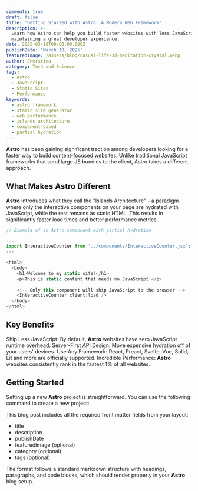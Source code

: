 ```yaml
---
comments: true
draft: false
title: 'Getting Started with Astro: A Modern Web Framework'
description: >-
  Learn how Astro can help you build faster websites with less JavaScript while
  maintaining a great developer experience.
date: 2025-03-10T00:00:00.000Z
publishDate: 'March 10, 2025'
featuredImage: /assets/blog/casual-life-3d-meditation-crystal.webp
author: Enerstina
category: Tech and Science
tags:
  - Astro
  - JavaScript
  - Static Sites
  - Performance
keywords:
  - astro framework
  - static site generator
  - web performance
  - islands architecture
  - component-based
  - partial hydration
---
```


**Astro** has been gaining significant traction among developers looking for a faster way to build content-focused websites. Unlike traditional JavaScript frameworks that send large JS bundles to the client, Astro takes a different approach.

## What Makes Astro Different

**Astro** introduces what they call the "Islands Architecture" - a paradigm where only the interactive components on your page are hydrated with JavaScript, while the rest remains as static HTML. This results in significantly faster load times and better performance metrics.

```js
// Example of an Astro component with partial hydration

---
import InteractiveCounter from '../components/InteractiveCounter.jsx';
---

<html>
  <body>
    <h1>Welcome to my static site!</h1>
    <p>This is static content that needs no JavaScript.</p>
    
    <!-- Only this component will ship JavaScript to the browser -->
    <InteractiveCounter client:load />
  </body>
</html>

```

## Key Benefits

Ship Less JavaScript: By default, **Astro** websites have zero JavaScript runtime overhead.
Server-First API Design: Move expensive hydration off of your users' devices.
Use Any Framework: React, Preact, Svelte, Vue, Solid, Lit and more are officially supported.
Incredible Performance: **Astro** websites consistently rank in the fastest 1% of all websites.

## Getting Started

Setting up a new **Astro** project is straightforward. You can use the following command to create a new project:

This blog post includes all the required front matter fields from your layout:

* title
* description
* publishDate
* featuredImage (optional)
* category (optional)
* tags (optional)

The format follows a standard markdown structure with headings, paragraphs, and code blocks, which should render properly in your **Astro** blog setup.
